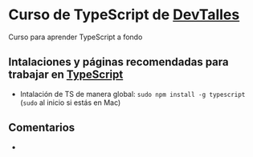 # Curso de TypeScript de [DevTalles](https://cursos.devtalles.com/courses)

Curso para aprender TypeScript a fondo

## Intalaciones y páginas recomendadas para trabajar en [TypeScript](https://www.typescriptlang.org)

* Intalación de TS de manera global: `sudo npm install -g typescript` (`sudo` al inicio si estás en Mac)

## Comentarios

*
